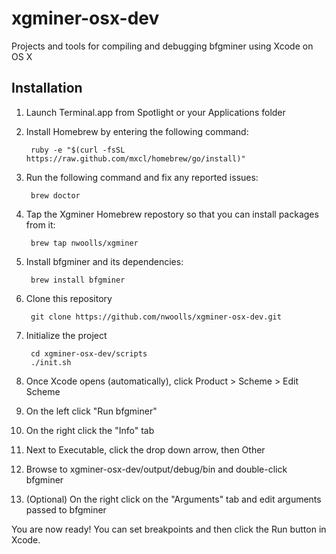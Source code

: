 xgminer-osx-dev
===============

Projects and tools for compiling and debugging bfgminer using Xcode on OS X

Installation
------------
1. Launch Terminal.app from Spotlight or your Applications folder
2. Install Homebrew by entering the following command:

        ruby -e "$(curl -fsSL https://raw.github.com/mxcl/homebrew/go/install)"

3. Run the following command and fix any reported issues:

        brew doctor

4. Tap the Xgminer Homebrew repostory so that you can install packages from it:

        brew tap nwoolls/xgminer
        
5. Install bfgminer and its dependencies:

        brew install bfgminer
        
6. Clone this repository

        git clone https://github.com/nwoolls/xgminer-osx-dev.git
        
7. Initialize the project

        cd xgminer-osx-dev/scripts
        ./init.sh
        
8. Once Xcode opens (automatically), click Product > Scheme > Edit Scheme
9. On the left click "Run bfgminer"
10. On the right click the "Info" tab
11. Next to Executable, click the drop down arrow, then Other
12. Browse to xgminer-osx-dev/output/debug/bin and double-click bfgminer
13. (Optional) On the right click on the "Arguments" tab and edit arguments passed to bfgminer

You are now ready! You can set breakpoints and then click the Run button in Xcode.
